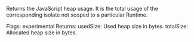 Returns the JavaScript heap usage.
It is the total usage of the corresponding isolate not scoped to a particular Runtime.

Flags: experimental
Returns:
usedSize: Used heap size in bytes.
totalSize: Allocated heap size in bytes.
